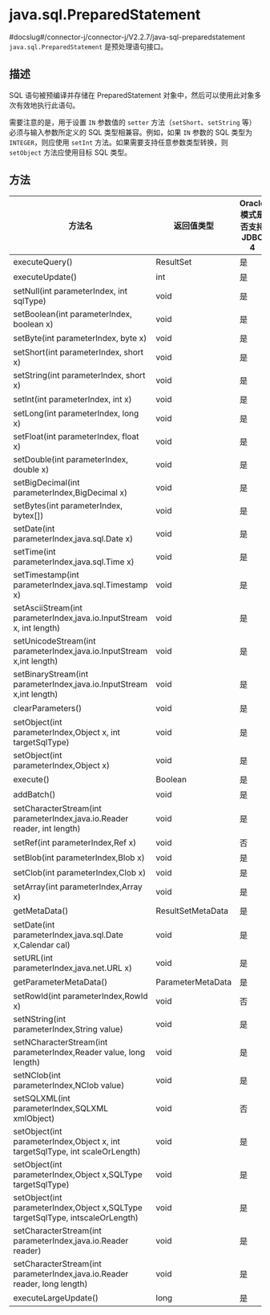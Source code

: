 # java.sql.PreparedStatement 

#docslug#/connector-j/connector-j/V2.2.7/java-sql-preparedstatement
`java.sql.PreparedStatement` 是预处理语句接口。

## 描述 

SQL 语句被预编译并存储在 PreparedStatement 对象中，然后可以使用此对象多次有效地执行此语句。

需要注意的是，用于设置 `IN` 参数值的 `setter` 方法（`setShort`、`setString` 等）必须与输入参数所定义的 SQL 类型相兼容。例如，如果 `IN` 参数的 SQL 类型为 `INTEGER`，则应使用 `setInt` 方法。如果需要支持任意参数类型转换，则 `setObject` 方法应使用目标 SQL 类型。

## 方法 

|  方法名 | 返回值类型  | Oracle 模式是否支持 JDBC 4 | MySQL 模式是否支持JDBC 4 |
|--------------|----------------|--------------------|--------------------|
| executeQuery()   | ResultSet     | 是        | 是        |
| executeUpdate()                                                                | int               | 是                    | 是                  |
| setNull(int parameterIndex, int sqlType)                                       | void              | 是                    | 是                  |
| setBoolean(int parameterIndex, boolean x)                                      | void              | 是                    | 是                  |
| setByte(int parameterIndex, byte x)                                            | void              | 是                    | 是                  |
| setShort(int parameterIndex, short x)                                          | void              | 是                    | 是                  |
| setString(int parameterIndex, short x)                                         | void              | 是                    | 是                  |
| setInt(int parameterIndex, int x)                                              | void              | 是                    | 是                  |
| setLong(int parameterIndex, long x)                                            | void              | 是                    | 是                  |
| setFloat(int parameterIndex, float x)                                          | void              | 是                    | 是                  |
| setDouble(int parameterIndex, double x)                                        | void              | 是                    | 是                  |
| setBigDecimal(int parameterIndex,BigDecimal x)                                 | void              | 是                    | 是                  |
| setBytes(int parameterIndex, bytex\[\])                                        | void              | 是                    | 是                  |
| setDate(int parameterIndex,java.sql.Date x)                                    | void              | 是                    | 是                  |
| setTime(int parameterIndex,java.sql.Time x)                                    | void              | 是                    | 是                  |
| setTimestamp(int parameterIndex,java.sql.Timestamp x)                          | void              | 是                    | 是                  |
| setAsciiStream(int parameterIndex,java.io.InputStream x, int length)           | void              | 是                    | 是                  |
| setUnicodeStream(int parameterIndex,java.io.InputStream x,int length)          | void              | 是                    | 是                  |
| setBinaryStream(int parameterIndex,java.io.InputStream x,int length)           | void              | 是                    | 是                  |
| clearParameters()                                                              | void              | 是                    | 是                  |
| setObject(int parameterIndex,Object x, int targetSqlType)                      | void              | 是                    | 是                  |
| setObject(int parameterIndex,Object x)                                         | void              | 是                    | 是                  |
| execute()                                                                      | Boolean           | 是                    | 是                  |
| addBatch()                                                                     | void              | 是                    | 是                  |
| setCharacterStream(int parameterIndex,java.io.Reader reader, int length)       | void              | 是                    | 是                  |
| setRef(int parameterIndex,Ref x)                                               | void              | 否                    | 否                  |
| setBlob(int parameterIndex,Blob x)                                             | void              | 是                    | 是                  |
| setClob(int parameterIndex,Clob x)                                             | void              | 是                    | 是                  |
| setArray(int parameterIndex,Array x)                                           | void              | 是                    | 是                  |
| getMetaData()                                                                  | ResultSetMetaData | 是                    | 是                  |
| setDate(int parameterIndex,java.sql.Date x,Calendar cal)                       | void              | 是                    | 是                  |
| setURL(int parameterIndex,java.net.URL x)                                      | void              | 是                    | 是                  |
| getParameterMetaData()                                                         | ParameterMetaData | 是                    | 是                  |
| setRowId(int parameterIndex,RowId x)                                           | void              | 否                    | 否                  |
| setNString(int parameterIndex,String value)                                    | void              | 是                    | 是                  |
| setNCharacterStream(int parameterIndex,Reader value, long length)              | void              | 是                    | 是                  |
| setNClob(int parameterIndex,NClob value)                                       | void              | 是                    | 是                  |
| setSQLXML(int parameterIndex,SQLXML xmlObject)                                 | void              | 否                    | 否                  |
| setObject(int parameterIndex,Object x, int targetSqlType, int scaleOrLength)   | void              | 是                    | 是                  |
| setObject(int parameterIndex,Object x,SQLType targetSqlType)                   | void              | 是                    | 是                  |
| setObject(int parameterIndex,Object x,SQLType targetSqlType, intscaleOrLength) | void              | 是                    | 是                  |
| setCharacterStream(int parameterIndex,java.io.Reader reader)                   | void              | 是                    | 是                  |
| setCharacterStream(int parameterIndex,java.io.Reader reader, long length)      | void              | 是                    | 是                  |
| executeLargeUpdate()                                                           | long              | 是                    | 是                  |



